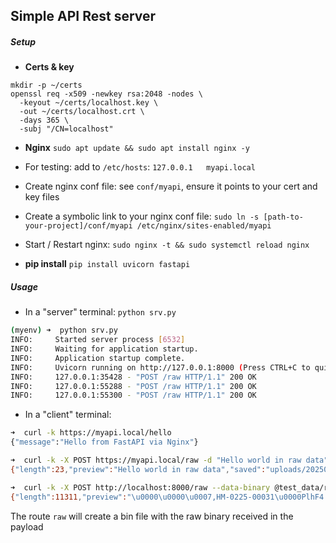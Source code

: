 ## Simple API Rest server

##### Setup

- **Certs & key** 
```
mkdir -p ~/certs
openssl req -x509 -newkey rsa:2048 -nodes \
  -keyout ~/certs/localhost.key \
  -out ~/certs/localhost.crt \
  -days 365 \
  -subj "/CN=localhost"
```

- **Nginx** `sudo apt update && sudo apt install nginx -y`
- For testing: add to `/etc/hosts`: `127.0.0.1   myapi.local`
- Create nginx conf file: see `conf/myapi`, ensure it points to your cert and key files
- Create a symbolic link to your nginx conf file: `sudo ln -s [path-to-your-project]/conf/myapi /etc/nginx/sites-enabled/myapi`
- Start / Restart nginx: `sudo nginx -t && sudo systemctl reload nginx`

- **pip install** `pip install uvicorn fastapi`


##### Usage

- In a "server" terminal: `python srv.py`

```bash
(myenv) ➜  python srv.py                                          
INFO:     Started server process [6532]
INFO:     Waiting for application startup.
INFO:     Application startup complete.
INFO:     Uvicorn running on http://127.0.0.1:8000 (Press CTRL+C to quit)
INFO:     127.0.0.1:35428 - "POST /raw HTTP/1.1" 200 OK
INFO:     127.0.0.1:55288 - "POST /raw HTTP/1.1" 200 OK
INFO:     127.0.0.1:55300 - "POST /raw HTTP/1.1" 200 OK
```


- In a "client" terminal: 
```bash
➜  curl -k https://myapi.local/hello
{"message":"Hello from FastAPI via Nginx"}

➜  curl -k -X POST https://myapi.local/raw -d "Hello world in raw data"
{"length":23,"preview":"Hello world in raw data","saved":"uploads/20250922T131419Z.bin"}

➜  curl -k -X POST http://localhost:8000/raw --data-binary @test_data/received_file_20250708_060657.bin
{"length":11311,"preview":"\u0000\u0000\u0007,HM-0225-00031\u0000PlhF4:00:46:29:7F:A7c1\u0012\u00002\u0000\u0015\u0018\u0001\u0001\u0000\u0003\u0000\u0000\u0000olh\b\u0000\u0000\u0000<\u0011\f\u0000\u0013\u0000\u0000\u0000\u0000\u0000\u0000\u0000\u0000\u0000\u0000\u0004\u0000\u0007\u000f\u0002ZZ2\u0000\u0005\u0000\u0000\u0000\u0000\u0000\u0000","saved":"uploads/20250922T155451Z.bin"}%
```

The route `raw` will create a bin file with the raw binary received in the payload
